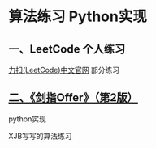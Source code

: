# 算法练习 Python实现

## 一、LeetCode 个人练习
[力扣(LeetCode)中文官网](https://leetcode-cn.com/problemset/all/)
部分练习

## [二、《剑指Offer》（第2版）](https://book.douban.com/subject/27008702/)
python实现

XJB写写的算法练习
